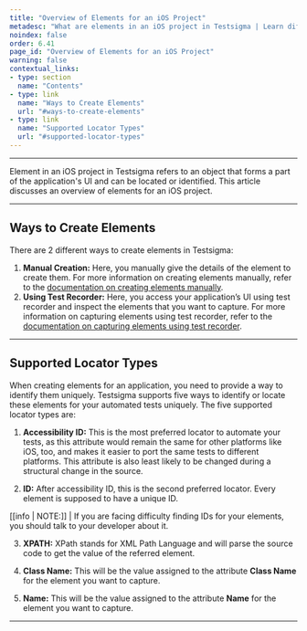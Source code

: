 ```yaml
---
title: "Overview of Elements for an iOS Project"
metadesc: "What are elements in an iOS project in Testsigma | Learn different ways to create elements of iOS application in Testsigma application."
noindex: false
order: 6.41
page_id: "Overview of Elements for an iOS Project"
warning: false
contextual_links:
- type: section
  name: "Contents"
- type: link
  name: "Ways to Create Elements"
  url: "#ways-to-create-elements"
- type: link
  name: "Supported Locator Types"
  url: "#supported-locator-types"
---
```


---

Element in an iOS project in Testsigma refers to an object that forms a part of the application's UI and can be located or identified. This article discusses an overview of elements for an iOS project.

---

## **Ways to Create Elements**

There are 2 different ways to create elements in Testsigma:

1. **Manual Creation:** Here, you manually give the details of the element to create them. For more information on creating elements manually, refer to the [documentation on creating elements manually](https://testsigma.com/docs/elements/ios-apps/create-manually/).
2. **Using Test Recorder:** Here, you access your application’s UI using test recorder and inspect the elements that you want to capture. For more information on capturing elements using test recorder, refer to the [documentation on capturing elements using test recorder](https://testsigma.com/docs/elements/ios-apps/record-multiple-elements/).

---

## **Supported Locator Types**

When creating elements for an application, you need to provide a way to identify them uniquely. Testsigma supports five ways to identify or locate these elements for your automated tests uniquely. The five supported locator types are:


1. **Accessibility ID:** This is the most preferred locator to automate your tests, as this attribute would remain the same for other platforms like iOS, too, and makes it easier to port the same tests to different platforms. This attribute is also least likely to be changed during a structural change in the source.


2. **ID:** After accessibility ID, this is the second preferred locator. Every element is supposed to have a unique ID. 

[[info | NOTE:]]
| If you are facing difficulty finding IDs for your elements, you should talk to your developer about it.


3. **XPATH:** XPath stands for XML Path Language and will parse the source code to get the value of the referred element. 


4. **Class Name:** This will be the value assigned to the attribute **Class Name** for the element you want to capture.


5. **Name:** This will be the value assigned to the attribute **Name** for the element you want to capture.


---